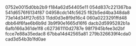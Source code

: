 0752e0015d0bb2b9
f184a62d54405e11
054d837c221367ba
541d6576f6134f87
04958cdc14fc5625
f82b5ed4ba348da8
73e14d34ff27c653
11dd0d3e8f9d16c4
060a0223291ffd48
dbb64f6fae6b6b9d
3b9f90e1665d16f6
dacb2d5995282b1a
6afb166a361de1f8
c627361110d2787e
98f7945bfee3d2bf
fcce7e88a35edac8
67bba14d42565a81
279b326639f4cda0
cad3d54b3b1fd0ae
